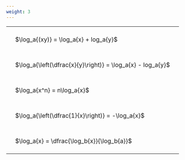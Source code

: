 ```yaml
---
weight: 3
---
```


<style type="text/css">
#T_b0d39 th.col_heading {
  text-align: left;
  font-size: 1em;
}
#T_b0d39 td {
  text-align: left;
  font-size: 1em;
  padding: 1.5em;
}
</style>
<table id="T_b0d39">
  <thead>
  </thead>
  <tbody>
    <tr>
      <td id="T_b0d39_row0_col0" class="data row0 col0" >$\log_a{(xy)} = \log_a{x} + log_a{y}$</td>
    </tr>
    <tr>
      <td id="T_b0d39_row1_col0" class="data row1 col0" >$\log_a{\left(\dfrac{x}{y}\right)} = \log_a{x} - log_a{y}$</td>
    </tr>
    <tr>
      <td id="T_b0d39_row2_col0" class="data row2 col0" >$\log_a{x^n} = n\log_a{x}$</td>
    </tr>
    <tr>
      <td id="T_b0d39_row3_col0" class="data row3 col0" >$\log_a{\left(\dfrac{1}{x}\right)} = -\log_a{x}$</td>
    </tr>
    <tr>
      <td id="T_b0d39_row4_col0" class="data row4 col0" >$\log_a{x} = \dfrac{\log_b{x}}{\log_b{a}}$</td>
    </tr>
  </tbody>
</table>
